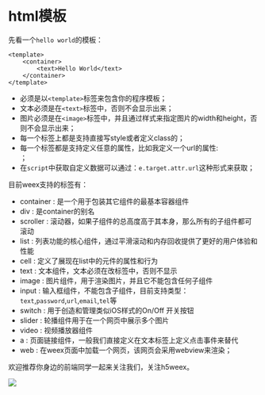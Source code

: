 # html模板

先看一个`hello world`的模板：

```
<template>
    <container>
        <text>Hello World</text>
    </container>
</template>
```

- 必须是以`<template>`标签来包含你的程序模板；
- 文本必须是在`<text>`标签中，否则不会显示出来；
- 图片必须是在`<image>`标签中，并且通过样式来指定图片的width和height，否则不会显示出来；
- 每一个标签上都是支持直接写style或者定义class的；
- 每一个标签都是支持定义任意的属性，比如我定义一个url的属性: <div url="xxx"></div>；
- 在`script`中获取自定义数据可以通过：`e.target.attr.url`这种形式来获取；

目前weex支持的标签有：

- container : 是一个用于包装其它组件的最基本容器组件
- div : 是container的别名
- scroller : 滚动器，如果子组件的总高度高于其本身，那么所有的子组件都可滚动
- list : 列表功能的核心组件，通过平滑滚动和内存回收提供了更好的用户体验和性能
- cell : 定义了展现在list中的元件的属性和行为
- text : 文本组件，文本必须在改标签中，否则不显示
- image : 图片组件，用于渲染图片，并且它不能包含任何子组件
- input : 输入框组件，不能包含子组件，目前支持类型：`text`,`password`,`url`,`email`,`tel`等
- switch : 用于创造和管理类似iOS样式的On/Off 开关按钮
- slider : 轮播组件用于在一个网页中展示多个图片
- video : 视频播放器组件
- a : 页面链接组件，一般我们直接定义在文本标签上定义点击事件来替代
- web : 在weex页面中加载一个网页，该网页会采用webview来渲染；


欢迎推荐你身边的前端同学一起来关注我们，关注h5weex。

![](https://img.alicdn.com/tps/TB1C36iNpXXXXaLXVXXXXXXXXXX-430-430.jpg_200x200)
